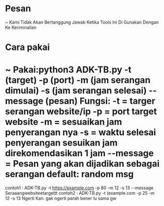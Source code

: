 # Pesan
~ Kami Tidak Akan Bertanggung Jawab Ketika Tools Ini Di Gunakan Dengan Ke Keriminallan 

# Cara pakai
~ Pakai:python3 ADK-TB.py -t (target) -p (port) -m (jam serangan dimulai) -s (jam serangan selesai) --message (pesan)
Fungsi:
-t = targer serangan website/ip
-p = port target website 
-m = sesuaikan jam penyerangan nya
-s = waktu selesai penyerangan sesuikan jam direkomendasikan 1 jam
--message = Pesan yang akan dijadikan sebagai serangan default: random msg
=================================
contoh1 : ADK-TB.py -t https://example.com -p 80 -m 12 -s 13 --message Seraaangwebsiteetargettt
contoh2 : ADK-TB.py -t (example.com -p 25 -m 12 -s 13
Ngerti Kan. gak ngerti parah bener lu sama gw
